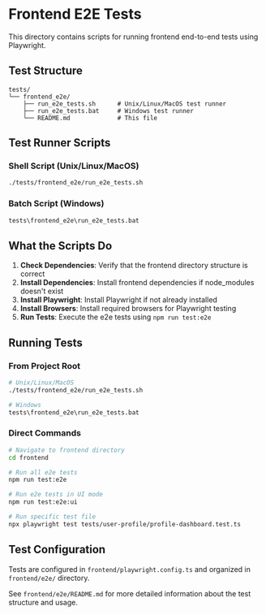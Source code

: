 # Frontend E2E Tests

This directory contains scripts for running frontend end-to-end tests using Playwright.

## Test Structure
```
tests/
└── frontend_e2e/
    ├── run_e2e_tests.sh      # Unix/Linux/MacOS test runner
    ├── run_e2e_tests.bat     # Windows test runner
    └── README.md             # This file
```

## Test Runner Scripts

### Shell Script (Unix/Linux/MacOS)
```bash
./tests/frontend_e2e/run_e2e_tests.sh
```

### Batch Script (Windows)
```cmd
tests\frontend_e2e\run_e2e_tests.bat
```

## What the Scripts Do

1. **Check Dependencies**: Verify that the frontend directory structure is correct
2. **Install Dependencies**: Install frontend dependencies if node_modules doesn't exist
3. **Install Playwright**: Install Playwright if not already installed
4. **Install Browsers**: Install required browsers for Playwright testing
5. **Run Tests**: Execute the e2e tests using `npm run test:e2e`

## Running Tests

### From Project Root
```bash
# Unix/Linux/MacOS
./tests/frontend_e2e/run_e2e_tests.sh

# Windows
tests\frontend_e2e\run_e2e_tests.bat
```

### Direct Commands
```bash
# Navigate to frontend directory
cd frontend

# Run all e2e tests
npm run test:e2e

# Run e2e tests in UI mode
npm run test:e2e:ui

# Run specific test file
npx playwright test tests/user-profile/profile-dashboard.test.ts
```

## Test Configuration

Tests are configured in `frontend/playwright.config.ts` and organized in `frontend/e2e/` directory.

See `frontend/e2e/README.md` for more detailed information about the test structure and usage.